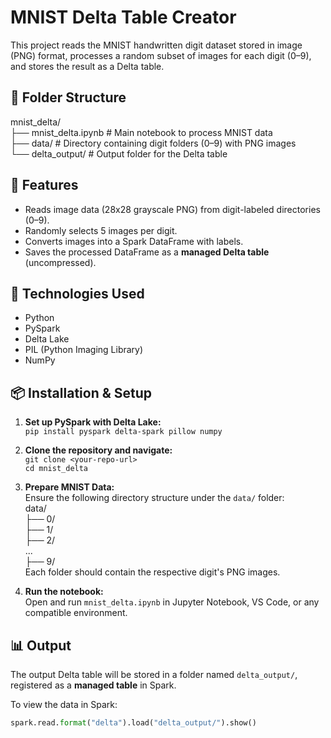 # MNIST Delta Table Creator  
This project reads the MNIST handwritten digit dataset stored in image (PNG) format, processes a random subset of images for each digit (0–9), and stores the result as a Delta table.  

## 📁 Folder Structure  
mnist_delta/  
├── mnist_delta.ipynb   # Main notebook to process MNIST data  
├── data/               # Directory containing digit folders (0–9) with PNG images  
└── delta_output/       # Output folder for the Delta table  

## 📌 Features  
- Reads image data (28x28 grayscale PNG) from digit-labeled directories (0–9).  
- Randomly selects 5 images per digit.  
- Converts images into a Spark DataFrame with labels.  
- Saves the processed DataFrame as a **managed Delta table** (uncompressed).  

## 🧰 Technologies Used  
- Python  
- PySpark  
- Delta Lake  
- PIL (Python Imaging Library)  
- NumPy  

## 📦 Installation & Setup  
1. **Set up PySpark with Delta Lake:**  
`pip install pyspark delta-spark pillow numpy`  

2. **Clone the repository and navigate:**  
`git clone <your-repo-url>`  
`cd mnist_delta`  

3. **Prepare MNIST Data:**  
Ensure the following directory structure under the `data/` folder:  
data/  
├── 0/  
├── 1/  
├── 2/  
...  
├── 9/  
Each folder should contain the respective digit's PNG images.  

4. **Run the notebook:**  
Open and run `mnist_delta.ipynb` in Jupyter Notebook, VS Code, or any compatible environment.  

## 📊 Output  
The output Delta table will be stored in a folder named `delta_output/`, registered as a **managed table** in Spark.  

To view the data in Spark:  
```python  
spark.read.format("delta").load("delta_output/").show()  
